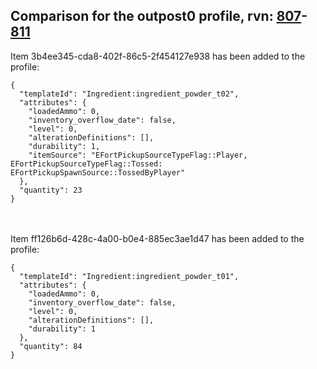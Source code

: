 ## Comparison for the outpost0 profile, rvn: [807](https://github.com/PRO100KatYT/FortniteProfileRevisions/tree/main/profiles/outpost0/807%20outpost0.json)-[811](https://github.com/PRO100KatYT/FortniteProfileRevisions/tree/main/profiles/outpost0/811%20outpost0.json)

Item 3b4ee345-cda8-402f-86c5-2f454127e938 has been added to the profile:

```
{
  "templateId": "Ingredient:ingredient_powder_t02",
  "attributes": {
    "loadedAmmo": 0,
    "inventory_overflow_date": false,
    "level": 0,
    "alterationDefinitions": [],
    "durability": 1,
    "itemSource": "EFortPickupSourceTypeFlag::Player, EFortPickupSourceTypeFlag::Tossed: EFortPickupSpawnSource::TossedByPlayer"
  },
  "quantity": 23
}
```

<br><br>
Item ff126b6d-428c-4a00-b0e4-885ec3ae1d47 has been added to the profile:

```
{
  "templateId": "Ingredient:ingredient_powder_t01",
  "attributes": {
    "loadedAmmo": 0,
    "inventory_overflow_date": false,
    "level": 0,
    "alterationDefinitions": [],
    "durability": 1
  },
  "quantity": 84
}
```

<br><br>
